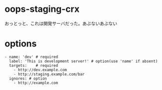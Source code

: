 oops-staging-crx
================

おっとっと、これは開発サーバだった。あぶないあぶない


options
=======

```
- name: 'dev' # required
  label: 'This is development server!' # option(use 'name' if absent)
  targets:    # required
    - http://dev.example.com
    - http://staging.example.com/bar
  ignores: # option
    - http://example.com
```